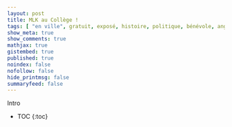 ```yaml
---
layout: post
title: MLK au Collège !
tags: [ "en ville", gratuit, exposé, histoire, politique, bénévole, anglais ]
show_meta: true
show_comments: true
mathjax: true
gistembed: true
published: true
noindex: false
nofollow: false
hide_printmsg: false
summaryfeed: false
---
```


Intro

* TOC
{:toc}

<!---
vim: spell spelllang=fr
-->
